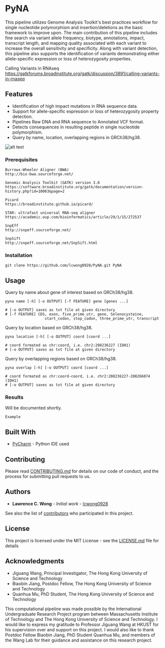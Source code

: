 # PyNA

This pipeline utilizes Genome Analysis Toolkit's best practices workflow for single 
nucleotide polymorphism and insertion/deletions as the basic framework to improve upon. 
The main contribution of this pipeline includes fine search via variant allele frequency,
biotype, annotations, impact, transcript length, and mapping quality associated with each 
variant to increase the overall sensitivity and specificity. Along with variant detection, 
this pipeline also supports the identification of variants demonstrating either allele-specific 
expression or loss of heterozygosity properties. 

Calling Variants in RNAseq \
https://gatkforums.broadinstitute.org/gatk/discussion/3891/calling-variants-in-rnaseq

## Features

* Identification of high impact mutations in RNA sequence data.
* Support for allele-specific expression or loss of heterozygosity property detection.
* Pipelines Raw DNA and RNA sequence to Annotated VCF format.
* Detects consequences in resulting peptide in single nucleotide polymorphism.
* Query by name, location, overlapping regions in  GRCh38/hg38.

![alt text](https://github.com/lcwong0928/PyNA/blob/master/workflow.png)
### Prerequisites

```
Burrows-Wheeler Aligner (BWA) 
http://bio-bwa.sourceforge.net/

Genomic Analysis Toolkit (GATK) version 3.8
https://software.broadinstitute.org/gatk/documentation/version-history.php?id=10063&page=2

Picard
https://broadinstitute.github.io/picard/

STAR: ultrafast universal RNA-seq aligner
https://academic.oup.com/bioinformatics/article/29/1/15/272537

SnpEff
http://snpeff.sourceforge.net/

SnpSift
http://snpeff.sourceforge.net/SnpSift.html
```

### Installation


```
git clone https://github.com/lcwong0928/PyNA.git PyNA
```


## Usage

Query by name about gene of interest based on GRCh38/hg38.

```
pyna name [-h] [-o OUTPUT] [-f FEATURE] gene [genes ...]

# [-o OUTPUT] saves as txt file at given directory
# [-f FEATURE] CDS, exon, five_prime_utr, gene, Selenocysteine,
                  start_codon, stop_codon, three_prime_utr, transcript
```


Query by location based on GRCh38/hg38.

```
pyna location [-h] [-o OUTPUT] coord [coord ...]

# coord formated as chr:coord, i.e. chr2:208236227 (IDH1)
# [-o OUTPUT] saves as txt file at given directory
```


Query by overlapping regions based on GRCh38/hg38.

```
pyna overlap [-h] [-o OUTPUT] coord [coord ...]

# coord formated as chr:coord-coord, i.e. chr2:208236227-208266074 (IDH1)
# [-o OUTPUT] saves as txt file at given directory
```



### Results

Will be documented shortly.

```
Example
```


## Built With

* [PyCharm](https://www.jetbrains.com/pycharm/) - Python IDE used

## Contributing

Please read [CONTRIBUTING.md](https://github.com/lcwong0928/PyNA/blob/master/CONTRIBUTING.md) for details on our code of conduct, and the process for submitting pull requests to us.


## Authors

* **Lawrence C. Wong** - *Initial work* - [lcwong0928](https://github.com/lcwong0928)

See also the list of [contributors](https://github.com/lcwong0928/PyNA/graphs/contributors) who participated in this project.

## License

This project is licensed under the MIT License - see the [LICENSE.md](LICENSE.md) file for details

## Acknowledgments

* Jiguang Wang, Principal Investigator, The Hong Kong University of Science and Technology
* Biaobin Jiang, Postdoc Fellow, The Hong Kong University of Science and Technology
* Quanhua Mu, PhD Student, The Hong Kong University of Science and Technology

This computational pipeline was made possible by the International Undergraduate Research Project 
program between Massachusetts Institute of Technology and The Hong Kong University of Science and Technology. 
I would like to express my gratitude to Professor Jiguang Wang at HKUST for his supervision over and support 
on this project. I would also like to thank Postdoc Fellow Biaobin Jiang, PhD Student Quanhua Mu, and members 
of the Wang Lab for their guidance and assistance on this research project.